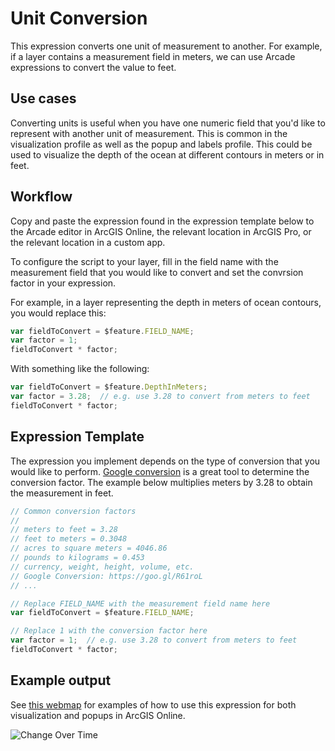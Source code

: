 # Unit Conversion

This expression converts one unit of measurement to another. For example, if a layer contains a measurement field in meters, we can use Arcade expressions to convert the value to feet.

## Use cases

Converting units is useful when you have one numeric field that you'd like to represent with another unit of measurement. This is common in the visualization profile as well as the popup and labels profile. This could be used to visualize the depth of the ocean at different contours in meters or in feet. 

## Workflow

Copy and paste the expression found in the expression template below to the Arcade editor in ArcGIS Online, the relevant location in ArcGIS Pro, or the relevant location in a custom app.

To configure the script to your layer, fill in the field name with the measurement field that you would like to convert and set the convrsion factor in your expression.

For example, in a layer representing the depth in meters of ocean contours, you would replace this:

```js
var fieldToConvert = $feature.FIELD_NAME;
var factor = 1;  
fieldToConvert * factor;
```

With something like the following:

```js
var fieldToConvert = $feature.DepthInMeters;
var factor = 3.28;  // e.g. use 3.28 to convert from meters to feet
fieldToConvert * factor;
```

## Expression Template
The expression you implement depends on the type of conversion that you would like to perform. [Google conversion](https://goo.gl/R61roL) is a great tool to determine the conversion factor. The example below multiplies meters by 3.28 to obtain the measurement in feet. 

```js
// Common conversion factors
//
// meters to feet = 3.28
// feet to meters = 0.3048
// acres to square meters = 4046.86
// pounds to kilograms = 0.453
// currency, weight, height, volume, etc.
// Google Conversion: https://goo.gl/R61roL 
// ... 

// Replace FIELD_NAME with the measurement field name here
var fieldToConvert = $feature.FIELD_NAME;

// Replace 1 with the conversion factor here
var factor = 1;  // e.g. use 3.28 to convert from meters to feet
fieldToConvert * factor;
```

## Example output

See [this webmap](https://urbanobservatory.maps.arcgis.com/home/webmap/viewer.html?webmap=6211aae5a03148c4b646376e21afef76) for examples of how to use this expression for both visualization and popups in ArcGIS Online. 

![Change Over Time](./images/change-over-time.png)
